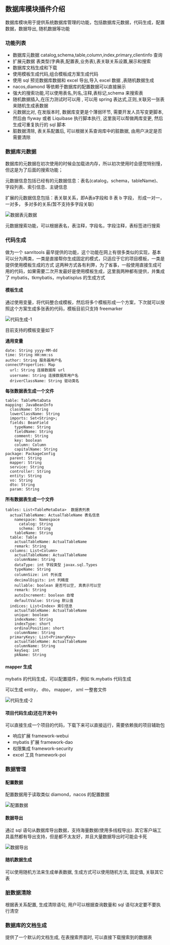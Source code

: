## 数据库模块插件介绍 

数据库模块用于提供系统数据库管理的功能，包括数据库元数据，代码生成，配置数据，数据导出, 随机数据等功能 

### 功能列表

* 数据库元数据 catalog,schema,table,column,index,primary,clientinfo 查询
* 扩展元数据 表类型(字典表,配置表,业务表),表关联关系设置,展示和搜索
* 数据库文档生成和下载
* 使用模板生成代码,组合模板成方案生成代码
* 使用 sql 预览数据库数据和 excel 导出,导入 excel 数据 ,表随机数据生成 
* nacos,diamond 等依赖于数据库的配置数据可以直接展示 
* 强大的搜索功能,可以使用表名,列名,注释,表标记,schema 来搜索表
* 随机数据插入,在压力测试时可以用 , 可以用 spring 表达式,正则,关联另一张表来随机生成表数据
* 元数据比对, 在发版本时, 数据库变更是个薄弱环节, 需要开发人员写变更脚本, 然后由 flyway 或者 Liquibase 执行脚本执行, 这里我可以帮做两库变更, 然后生成可重复执行的 sql 脚本 
* 脏数据清除, 表关系配置后, 可以根据关系查询库中的脏数据, 由用户决定是否需要清除

### 数据库元数据
数据库的元数据在初次使用的时候会加载进内存，所以初次使用时会感觉特别慢，但这是为了后面的搜索功能；

元数据信息包括已经有的元数据信息：表名(catalog，schema，tableName)、字段列表、索引信息、主键信息

扩展的元数据信息包括：表关联关系，即A表a字段和 B 表 b 字段， 形成一对一， 一对多， 多对多的关系(暂不支持多字段关联)

![数据表元数据](http://pic.yupoo.com/sanri1993/9617ca49/37792bec.png)

元数据搜索功能，可以根据表名，表注释，字段名，字段注释，表标签进行搜索

### 代码生成
做为一个 sanritools 最早提供的功能，这个功能在网上有很多类似的实现，基本可以分为两类，一类是直接帮你生成固定的模式，只适应于它的项目模板，一类是提供使用模板生成的方式
这两种方式各有利弊，为了省事，一般使用直接生成可用的代码，如果需要二次开发最好是使用模板生成，这里我两种都有提供，并集成了 mybatis，tkmybatis，mybatisplus 的生成方式

#### 模板生成
通过使用变量，将代码整合成模板，然后将多个模板形成一个方案，下次就可以按照这个方案生成多张表的代码，模板目前只支持 freemarker

![代码生成-1](http://pic.yupoo.com/sanri1993/22bd8df6/20435249.png)

目前支持的模板变量如下 

**通用变量**

```
date: String yyyy-MM-dd
time: String HH:mm:ss
author: String 服务器用户名
connectProperties: Map
  url: String 连接数据库 url
  username: String 连接数据库用户名
  driverClassName: String 驱动类名
```

**每张数据表生成一个文件**

```
table: TableMetaData
mapping: JavaBeanInfo
  className: String
  lowerClassName: String
  imports: Set<String>;
  fields: BeanField
    typeName: String
    fieldName: String
    comment: String
    key: boolean
    column: Column
    capitalName: String
package: PackageConfig
  parent: String
  mapper: String
  service: String
  controller: String
  entity: String
  vo: String
  dto: String
  param: String
```

**所有数据表生成一个文件**

```
tables: List<TableMetaData>  数据表列表
  actualTableName: ActualTableName 表名信息
    namespace: Namespace
      catalog: String
      schema: String
    tableName: String
  table: Table
    actualTableName: ActualTableName
    remark: String
  columns: List<Column>
    actualTableName: ActualTableName
    columnName: String
    dataType: int 字段类型 javax.sql.Types
    typeName: String
    columnSize: int 列长度
    decimalDigits: int 列精度
    nullable: boolean 是否可以空, 真表示可以空
    remark: String
    autoIncrement: boolean 自增
    defaultValue: String 默认值
  indices: List<Index> 索引信息
    actualTableName: ActualTableName
    unique: boolean
    indexName: String
    indexType: short
    ordinalPosition: short
    columnName: String
  primaryKeys: List<PrimaryKey>
    actualTableName: ActualTableName
    columnName: String
    keySeq: int
    pkName: String
```

#### mapper 生成
mybatis 的代码生成，可以配置插件，例如 tk.mybatis 代码生成

可以生成 entity， dto， mapper， xml 一整套文件

![代码生成-2](http://pic.yupoo.com/sanri1993/79c32fa4/31420bc6.png)

#### 项目代码生成(还在开发中)
可以直接生成一个项目的代码，下载下来可以直接运行，需要依赖我的项目辅助包

* 响应扩展 framework-webui
* mybatis 扩展 framework-dao
* 权限集成 framework-security
* excel 工具 framework-poi

### 数据管理

#### 配置数据

配置数据用于读取类似 diamond，nacos 的配置数据

![配置数据](http://pic.yupoo.com/sanri1993/67e7135a/88c90735.png)

#### 数据导出

通过 sql 语句从数据库导出数据，支持海量数据(使用多线程导出).  其它客户端工具虽然都有导出支持，但是都不太友好，并且大量数据导出时可能会卡死

![数据导出](http://pic.yupoo.com/sanri1993/39fdf282/86304951.png)

#### 随机数据生成

可以使用随机方法来生成单表数据, 生成方式可以使用随机方法, 固定值, 关联其它表

### 脏数据清除

根据表关系配置, 生成清除语句, 用户可以根据查询数量和 sql 语句决定要不要执行清空

### 数据库的文档生成

提供了一个默认的文档生成, 在表搜索界面时, 可以直接下载搜索到的数据表

